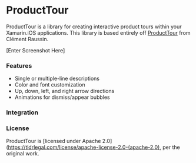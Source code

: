 # ProductTour
ProductTour is a library for creating interactive product tours within your Xamarin.iOS applications. This library is based entirely off [ProductTour](https://github.com/Cclleemm/ProductTour) from Clément Raussin.

[Enter Screenshot Here]

### Features
* Single or multiple-line descriptions
* Color and font customization
* Up, down, left, and right arrow directions
* Animations for dismiss/appear bubbles

### Integration

### License
ProductTour is [licensed under Apache 2.0](https://tldrlegal.com/license/apache-license-2.0-(apache-2.0), per the original work.
